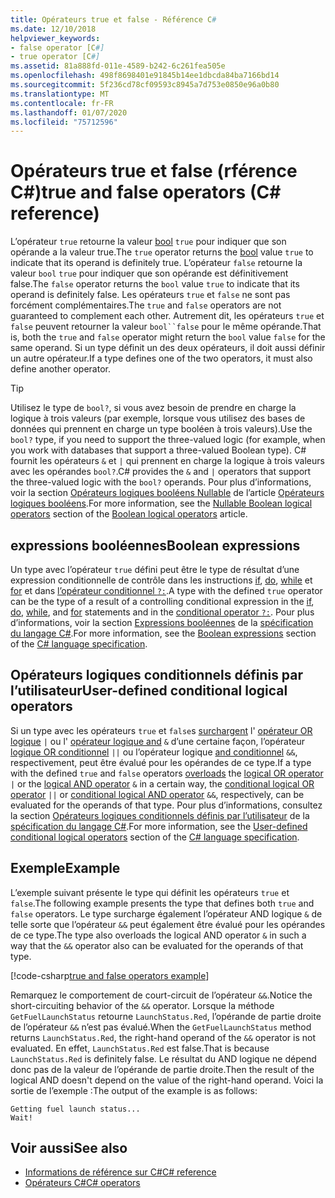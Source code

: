 ```yaml
---
title: Opérateurs true et false - Référence C#
ms.date: 12/10/2018
helpviewer_keywords:
- false operator [C#]
- true operator [C#]
ms.assetid: 81a888fd-011e-4589-b242-6c261fea505e
ms.openlocfilehash: 498f8698401e91845b14ee1dbcda84ba7166bd14
ms.sourcegitcommit: 5f236cd78cf09593c8945a7d753e0850e96a0b80
ms.translationtype: MT
ms.contentlocale: fr-FR
ms.lasthandoff: 01/07/2020
ms.locfileid: "75712596"
---
```

# <a name="true-and-false-operators-c-reference"></a><span data-ttu-id="382d1-102">Opérateurs true et false (rférence C#)</span><span class="sxs-lookup"><span data-stu-id="382d1-102">true and false operators (C# reference)</span></span>

<span data-ttu-id="382d1-103">L’opérateur `true` retourne la valeur [bool](../builtin-types/bool.md) `true` pour indiquer que son opérande a la valeur true.</span><span class="sxs-lookup"><span data-stu-id="382d1-103">The `true` operator returns the [bool](../builtin-types/bool.md) value `true` to indicate that its operand is definitely true.</span></span> <span data-ttu-id="382d1-104">L’opérateur `false` retourne la valeur `bool` `true` pour indiquer que son opérande est définitivement false.</span><span class="sxs-lookup"><span data-stu-id="382d1-104">The `false` operator returns the `bool` value `true` to indicate that its operand is definitely false.</span></span> <span data-ttu-id="382d1-105">Les opérateurs `true` et `false` ne sont pas forcément complémentaires.</span><span class="sxs-lookup"><span data-stu-id="382d1-105">The `true` and `false` operators are not guaranteed to complement each other.</span></span> <span data-ttu-id="382d1-106">Autrement dit, les opérateurs `true` et `false` peuvent retourner la valeur `bool``false` pour le même opérande.</span><span class="sxs-lookup"><span data-stu-id="382d1-106">That is, both the `true` and `false` operator might return the `bool` value `false` for the same operand.</span></span> <span data-ttu-id="382d1-107">Si un type définit un des deux opérateurs, il doit aussi définir un autre opérateur.</span><span class="sxs-lookup"><span data-stu-id="382d1-107">If a type defines one of the two operators, it must also define another operator.</span></span>

> [!TIP]
> <span data-ttu-id="382d1-108">Utilisez le type de `bool?`, si vous avez besoin de prendre en charge la logique à trois valeurs (par exemple, lorsque vous utilisez des bases de données qui prennent en charge un type booléen à trois valeurs).</span><span class="sxs-lookup"><span data-stu-id="382d1-108">Use the `bool?` type, if you need to support the three-valued logic (for example, when you work with databases that support a three-valued Boolean type).</span></span> <span data-ttu-id="382d1-109">C# fournit les opérateurs `&` et `|` qui prennent en charge la logique à trois valeurs avec les opérandes `bool?`.</span><span class="sxs-lookup"><span data-stu-id="382d1-109">C# provides the `&` and `|` operators that support the three-valued logic with the `bool?` operands.</span></span> <span data-ttu-id="382d1-110">Pour plus d’informations, voir la section [Opérateurs logiques booléens Nullable](boolean-logical-operators.md#nullable-boolean-logical-operators) de l’article [Opérateurs logiques booléens](boolean-logical-operators.md).</span><span class="sxs-lookup"><span data-stu-id="382d1-110">For more information, see the [Nullable Boolean logical operators](boolean-logical-operators.md#nullable-boolean-logical-operators) section of the [Boolean logical operators](boolean-logical-operators.md) article.</span></span>

## <a name="boolean-expressions"></a><span data-ttu-id="382d1-111">expressions booléennes</span><span class="sxs-lookup"><span data-stu-id="382d1-111">Boolean expressions</span></span>

<span data-ttu-id="382d1-112">Un type avec l’opérateur `true` défini peut être le type de résultat d’une expression conditionnelle de contrôle dans les instructions [if](../keywords/if-else.md), [do](../keywords/do.md), [while](../keywords/while.md) et [for](../keywords/for.md) et dans [l’opérateur conditionnel `?:`](conditional-operator.md).</span><span class="sxs-lookup"><span data-stu-id="382d1-112">A type with the defined `true` operator can be the type of a result of a controlling conditional expression in the [if](../keywords/if-else.md), [do](../keywords/do.md), [while](../keywords/while.md), and [for](../keywords/for.md) statements and in the [conditional operator `?:`](conditional-operator.md).</span></span> <span data-ttu-id="382d1-113">Pour plus d’informations, voir la section [Expressions booléennes](~/_csharplang/spec/expressions.md#boolean-expressions) de la [spécification du langage C#](~/_csharplang/spec/introduction.md).</span><span class="sxs-lookup"><span data-stu-id="382d1-113">For more information, see the [Boolean expressions](~/_csharplang/spec/expressions.md#boolean-expressions) section of the [C# language specification](~/_csharplang/spec/introduction.md).</span></span>

## <a name="user-defined-conditional-logical-operators"></a><span data-ttu-id="382d1-114">Opérateurs logiques conditionnels définis par l’utilisateur</span><span class="sxs-lookup"><span data-stu-id="382d1-114">User-defined conditional logical operators</span></span>

<span data-ttu-id="382d1-115">Si un type avec les opérateurs `true` et `false`s [surchargent](operator-overloading.md) l' [opérateur OR logique](boolean-logical-operators.md#logical-or-operator-) `|` ou l' [opérateur logique and](boolean-logical-operators.md#logical-and-operator-) `&` d’une certaine façon, l’opérateur [logique OR conditionnel](boolean-logical-operators.md#conditional-logical-or-operator-) `||` ou l’opérateur logique [and conditionnel](boolean-logical-operators.md#conditional-logical-and-operator-) `&&`, respectivement, peut être évalué pour les opérandes de ce type.</span><span class="sxs-lookup"><span data-stu-id="382d1-115">If a type with the defined `true` and `false` operators [overloads](operator-overloading.md) the [logical OR operator](boolean-logical-operators.md#logical-or-operator-) `|` or the [logical AND operator](boolean-logical-operators.md#logical-and-operator-) `&` in a certain way, the [conditional logical OR operator](boolean-logical-operators.md#conditional-logical-or-operator-) `||` or [conditional logical AND operator](boolean-logical-operators.md#conditional-logical-and-operator-) `&&`, respectively, can be evaluated for the operands of that type.</span></span> <span data-ttu-id="382d1-116">Pour plus d’informations, consultez la section [Opérateurs logiques conditionnels définis par l’utilisateur](~/_csharplang/spec/expressions.md#user-defined-conditional-logical-operators) de la [spécification du langage C#](~/_csharplang/spec/introduction.md).</span><span class="sxs-lookup"><span data-stu-id="382d1-116">For more information, see the [User-defined conditional logical operators](~/_csharplang/spec/expressions.md#user-defined-conditional-logical-operators) section of the [C# language specification](~/_csharplang/spec/introduction.md).</span></span>

## <a name="example"></a><span data-ttu-id="382d1-117">Exemple</span><span class="sxs-lookup"><span data-stu-id="382d1-117">Example</span></span>

<span data-ttu-id="382d1-118">L’exemple suivant présente le type qui définit les opérateurs `true` et `false`.</span><span class="sxs-lookup"><span data-stu-id="382d1-118">The following example presents the type that defines both `true` and `false` operators.</span></span> <span data-ttu-id="382d1-119">Le type surcharge également l’opérateur AND logique `&` de telle sorte que l’opérateur `&&` peut également être évalué pour les opérandes de ce type.</span><span class="sxs-lookup"><span data-stu-id="382d1-119">The type also overloads the logical AND operator `&` in such a way that the `&&` operator also can be evaluated for the operands of that type.</span></span>

[!code-csharp[true and false operators example](~/samples/csharp/language-reference/operators/TrueFalseOperators.cs)]

<span data-ttu-id="382d1-120">Remarquez le comportement de court-circuit de l’opérateur `&&`.</span><span class="sxs-lookup"><span data-stu-id="382d1-120">Notice the short-circuiting behavior of the `&&` operator.</span></span> <span data-ttu-id="382d1-121">Lorsque la méthode `GetFuelLaunchStatus` retourne `LaunchStatus.Red`, l’opérande de partie droite de l’opérateur `&&` n’est pas évalué.</span><span class="sxs-lookup"><span data-stu-id="382d1-121">When the `GetFuelLaunchStatus` method returns `LaunchStatus.Red`, the right-hand operand of the `&&` operator is not evaluated.</span></span> <span data-ttu-id="382d1-122">En effet, `LaunchStatus.Red` est false.</span><span class="sxs-lookup"><span data-stu-id="382d1-122">That is because `LaunchStatus.Red` is definitely false.</span></span> <span data-ttu-id="382d1-123">Le résultat du AND logique ne dépend donc pas de la valeur de l’opérande de partie droite.</span><span class="sxs-lookup"><span data-stu-id="382d1-123">Then the result of the logical AND doesn't depend on the value of the right-hand operand.</span></span> <span data-ttu-id="382d1-124">Voici la sortie de l’exemple :</span><span class="sxs-lookup"><span data-stu-id="382d1-124">The output of the example is as follows:</span></span>

```console
Getting fuel launch status...
Wait!
```

## <a name="see-also"></a><span data-ttu-id="382d1-125">Voir aussi</span><span class="sxs-lookup"><span data-stu-id="382d1-125">See also</span></span>

- [<span data-ttu-id="382d1-126">Informations de référence sur C#</span><span class="sxs-lookup"><span data-stu-id="382d1-126">C# reference</span></span>](../index.md)
- [<span data-ttu-id="382d1-127">Opérateurs C#</span><span class="sxs-lookup"><span data-stu-id="382d1-127">C# operators</span></span>](index.md)
